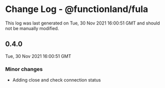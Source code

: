 # Change Log - @functionland/fula

This log was last generated on Tue, 30 Nov 2021 16:00:51 GMT and should not be manually modified.

## 0.4.0
Tue, 30 Nov 2021 16:00:51 GMT

### Minor changes

- Adding close and check connection status

